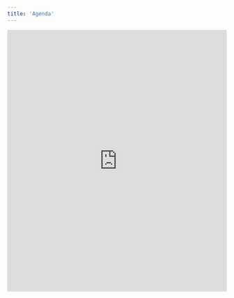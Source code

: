```yaml
---
title: 'Agenda'
---
```


<iframe src="https://calendar.google.com/calendar/embed?showPrint=0&amp;showCalendars=0&amp;showTz=0&amp;height=600&amp;wkst=1&amp;bgcolor=%23FFFFFF&amp;src=zerodechettoulon%40gmail.com&amp;color=%230093b4&amp;ctz=Europe%2FParis" style="border-width:0" width="100%" height="600" frameborder="0" scrolling="no"></iframe>